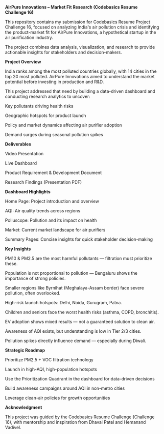 **AirPure Innovations – Market Fit Research (Codebasics Resume Challenge 16)**

This repository contains my submission for Codebasics Resume Project Challenge 16, focused on analyzing India's air pollution crisis and identifying the product-market fit for AirPure Innovations, a hypothetical startup in the air purification industry.

The project combines data analysis, visualization, and research to provide actionable insights for stakeholders and decision-makers.


**Project Overview**

India ranks among the most polluted countries globally, with 14 cities in the top 20 most polluted. AirPure Innovations aimed to understand the market potential before investing in production and R&D.

This project addressed that need by building a data-driven dashboard and conducting research analytics to uncover:

Key pollutants driving health risks

Geographic hotspots for product launch

Policy and market dynamics affecting air purifier adoption

Demand surges during seasonal pollution spikes


**Deliverables**

Video Presentation

Live Dashboard

Product Requirement & Development Document

Research Findings (Presentation PDF)


**Dashboard Highlights**

Home Page: Project introduction and overview

AQI: Air quality trends across regions

Polluscope: Pollution and its impact on health

Market: Current market landscape for air purifiers

Summary Pages: Concise insights for quick stakeholder decision-making


**Key Insights**

PM10 & PM2.5 are the most harmful pollutants — filtration must prioritize these.

Population is not proportional to pollution — Bengaluru shows the importance of strong policies.

Smaller regions like Byrnihat (Meghalaya-Assam border) face severe pollution, often overlooked.

High-risk launch hotspots: Delhi, Noida, Gurugram, Patna.

Children and seniors face the worst health risks (asthma, COPD, bronchitis).

EV adoption shows mixed results — not a guaranteed solution to clean air.

Awareness of AQI exists, but understanding is low in Tier 2/3 cities.

Pollution spikes directly influence demand — especially during Diwali.


**Strategic Roadmap**

Prioritize PM2.5 + VOC filtration technology

Launch in high-AQI, high-population hotspots

Use the Prioritization Quadrant in the dashboard for data-driven decisions

Build awareness campaigns around AQI in non-metro cities

Leverage clean-air policies for growth opportunities


**Acknowledgment**

This project was guided by the Codebasics Resume Challenge (Challenge 16), with mentorship and inspiration from Dhaval Patel and Hemanand Vadivel.

